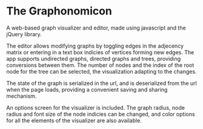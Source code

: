 # The Graphonomicon
A web-based graph visualizer and editor, made using javascript and the jQuery library.

The editor allows modifying graphs by toggling edges in the adjecency matrix or entering in a text box indicies of vertices forming new edges. The app supports undirected graphs, directed graphs and trees, providing conversions between them. The number of nodes and the index of the root node for the tree can be selected, the visualization adapting to the changes.

The state of the graph is serialized in the url, and is deserialized from the url when the page loads, providing a convenient saving and sharing mechanism.

An options screen for the visualizer is included. The graph radius, node radius and font size of the node indicies can be changed, and color options for all the elements of the visualizer are also available.
